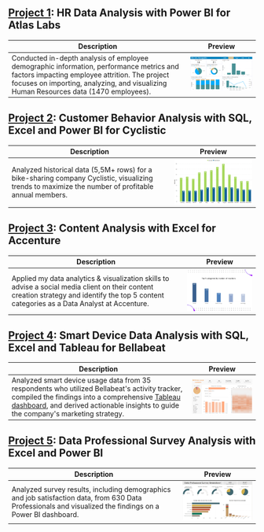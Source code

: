 ## [Project 1](https://github.com/luba-abramova/Portfolio/blob/main/Atlas%20Labs%20HR%20Data%20Analysis/1.%20Data%20and%20Report%20Overview.md): HR Data Analysis with Power BI for Atlas Labs
| Description | Preview |
| ----------- | ----- |
| Conducted in-depth analysis of employee demographic information, performance metrics and factors impacting employee attrition. The project focuses on importing, analyzing, and visualizing Human Resources data (1470 employees). | ![](/project_previews/atlaslab.png) |



## [Project 2](https://github.com/luba-abramova/Portfolio/blob/main/Cyclistic%20Customer%20Behavior%20Analysis/1.%20Introduction.md): Customer Behavior Analysis with SQL, Excel and Power BI for Cyclistic
| Description | Preview |
| ----------- | ----- |
| Analyzed historical data (5,5M+ rows) for a bike-sharing company Cyclistic, visualizing trends to maximize the number of profitable annual members. | ![](/project_previews/cyclistic.png) | 




## [Project 3](https://github.com/luba-abramova/Portfolio/blob/main/Accenture%20Content%20Analysis/project.md): Content Analysis with Excel for Accenture
| Description | Preview |
| ----------- | ----- |
| Applied my data analytics & visualization skills to advise a social media client on their content creation strategy and identify the top 5 content categories as a Data Analyst at Accenture.| ![](/project_previews/accenture.png) |




## [Project 4](https://github.com/luba-abramova/Portfolio/blob/main/Bellabeat%20Smart%20Device%20Data%20Analysis/1.%20Introduction.md): Smart Device Data Analysis with SQL, Excel and Tableau for Bellabeat
| Description | Preview |
| ----------- | ----- |
| Analyzed smart device usage data from 35 respondents who utilized Bellabeat's activity tracker, compiled the findings into a comprehensive [Tableau dashboard](https://public.tableau.com/app/profile/liubov.abramova/viz/Bellabeatusagesummary/Dashboard1), and derived actionable insights to guide the company's marketing strategy. | ![](/project_previews/bellabeat.png) |



## [Project 5](https://github.com/luba-abramova/Portfolio/blob/main/Data%20Professional%20Survey/Data%20Cleaning.md): Data Professional Survey Analysis with Excel and Power BI
| Description | Preview |
| ----------- | ----- |
| Analyzed survey results, including demographics and job satisfaction data, from 630 Data Professionals and visualized the findings on a Power BI dashboard. | ![](/project_previews/data_survey.png)


